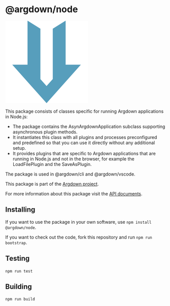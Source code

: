 # @argdown/node

![Argdown logo](../../argdown-arrow.png?raw=true "Argdown logo")

This package consists of classes specific for running Argdown applications in Node.js: 

- The package contains the AsynArgdownApplication subclass supporting asynchronous plugin methods. 
- It instantiates this class with all plugins and processes preconfigured and predefined so that you can use it directly without any additional setup. 
- It provides plugins that are specific to Argdown applications that are running in Node.js and not in the browser, for example the LoadFilePlugin and the SaveAsPlugin.

The package is used in @argdown/cli and @argdown/vscode.

This package is part of the [Argdown project](https://christianvoigt.github.io/argdown).

For more information about this package visit the [API documents](https://christianvoigt.github.io/argdown/argdown-node/index.html).

## Installing

If you want to use the package in your own software, use `npm install @argdown/node`.

If you want to check out the code, fork this repository and run `npm run bootstrap`.

## Testing

`npm run test`

## Building

`npm run build`
